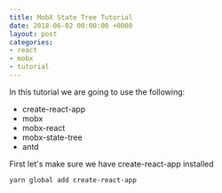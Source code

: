 ```yaml
---
title: MobX State Tree Tutorial
date: 2018-06-02 00:00:00 +0000
layout: post
categories:
- react
- mobx
- tutorial
---
```

In this tutorial we are going to use the following:

* create-react-app
* mobx
* mobx-react
* mobx-state-tree 
* antd

First let's make sure we have create-react-app installed

    yarn global add create-react-app